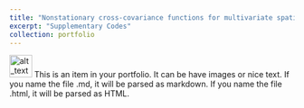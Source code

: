 ```yaml
---
title: "Nonstationary cross-covariance functions for multivariate spatio-temporal random fields"
excerpt: "Supplementary Codes"
collection: portfolio
---
```

[<img alt="alt_text" width="40px" src="images/500x300.png" />](https://www.google.com/)
This is an item in your portfolio. It can be have images or nice text. If you name the file .md, it will be parsed as markdown. If you name the file .html, it will be parsed as HTML. 
